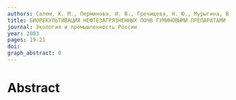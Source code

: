```yaml
---
authors: Салем, К. М., Перминова, И. В., Гречищева, Н. Ю., Мурыгина, В. П., Мещеряков, С. В.
title: БИОРЕКУЛЬТИВАЦИЯ НЕФТЕЗАГРЯЗНЕННЫХ ПОЧВ ГУМИНОВЫМИ ПРЕПАРАТАМИ
journal: Экология и промышленность России
year: 2003
pages: 19-21
doi: 
graph_abstract: 0
---
```


# Abstract 

 